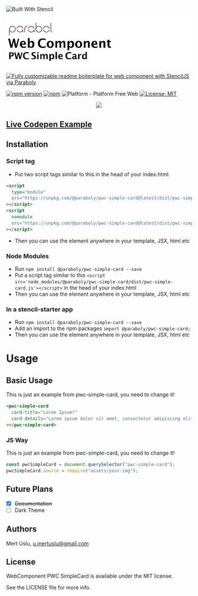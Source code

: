 ![Built With Stencil](https://img.shields.io/badge/-Built%20With%20Stencil-16161d.svg?logo=data%3Aimage%2Fsvg%2Bxml%3Bbase64%2CPD94bWwgdmVyc2lvbj0iMS4wIiBlbmNvZGluZz0idXRmLTgiPz4KPCEtLSBHZW5lcmF0b3I6IEFkb2JlIElsbHVzdHJhdG9yIDE5LjIuMSwgU1ZHIEV4cG9ydCBQbHVnLUluIC4gU1ZHIFZlcnNpb246IDYuMDAgQnVpbGQgMCkgIC0tPgo8c3ZnIHZlcnNpb249IjEuMSIgaWQ9IkxheWVyXzEiIHhtbG5zPSJodHRwOi8vd3d3LnczLm9yZy8yMDAwL3N2ZyIgeG1sbnM6eGxpbms9Imh0dHA6Ly93d3cudzMub3JnLzE5OTkveGxpbmsiIHg9IjBweCIgeT0iMHB4IgoJIHZpZXdCb3g9IjAgMCA1MTIgNTEyIiBzdHlsZT0iZW5hYmxlLWJhY2tncm91bmQ6bmV3IDAgMCA1MTIgNTEyOyIgeG1sOnNwYWNlPSJwcmVzZXJ2ZSI%2BCjxzdHlsZSB0eXBlPSJ0ZXh0L2NzcyI%2BCgkuc3Qwe2ZpbGw6I0ZGRkZGRjt9Cjwvc3R5bGU%2BCjxwYXRoIGNsYXNzPSJzdDAiIGQ9Ik00MjQuNywzNzMuOWMwLDM3LjYtNTUuMSw2OC42LTkyLjcsNjguNkgxODAuNGMtMzcuOSwwLTkyLjctMzAuNy05Mi43LTY4LjZ2LTMuNmgzMzYuOVYzNzMuOXoiLz4KPHBhdGggY2xhc3M9InN0MCIgZD0iTTQyNC43LDI5Mi4xSDE4MC40Yy0zNy42LDAtOTIuNy0zMS05Mi43LTY4LjZ2LTMuNkgzMzJjMzcuNiwwLDkyLjcsMzEsOTIuNyw2OC42VjI5Mi4xeiIvPgo8cGF0aCBjbGFzcz0ic3QwIiBkPSJNNDI0LjcsMTQxLjdIODcuN3YtMy42YzAtMzcuNiw1NC44LTY4LjYsOTIuNy02OC42SDMzMmMzNy45LDAsOTIuNywzMC43LDkyLjcsNjguNlYxNDEuN3oiLz4KPC9zdmc%2BCg%3D%3D&colorA=16161d&style=for-the-badge)

![WebComponent PWC README Boilerplate](https://raw.githubusercontent.com/paraboly/pwc-simple-card/master/assets/logo.png)

[![Fully customizable readme boilerplate for web component with StencilJS via Paraboly](https://img.shields.io/badge/-Fully%20customizable%20readme%20boilerplate%20for%20web%20component%20with%20StencilJS%20via%20Paraboly-lightgrey?style=for-the-badge)](https://github.com/Paraboly/pwc-simple-card)

[![npm version](https://img.shields.io/npm/v/@paraboly/pwc-simple-card.svg?style=for-the-badge)](https://www.npmjs.com/package/@paraboly/pwc-simple-card)
[![npm](https://img.shields.io/npm/dt/@paraboly/pwc-simple-card.svg?style=for-the-badge)](https://www.npmjs.com/package/@paraboly/pwc-simple-card)
![Platform - Platform Free Web](https://img.shields.io/badge/-Web%20%7C%20Platform%20Free-blue?style=for-the-badge)
[![License: MIT](https://img.shields.io/badge/License-MIT-green.svg?style=for-the-badge)](https://opensource.org/licenses/MIT)

<p align="center">
  <img 
        src="https://raw.githubusercontent.com/paraboly/pwc-simple-card/master/assets/Screnshots/pwc-simple-card.png" />
</p>

## [Live Codepen Example](https://codepen.io/mertuslu12/pen/WNvzOJd)

## Installation

### Script tag

- Put two script tags similar to this in the head of your index.html:

```html
<script
  type="module"
  src="https://unpkg.com/@paraboly/pwc-simple-card@latest/dist/pwc-simple-card/pwc-simple-card.esm.js"
></script>
<script
  nomodule
  src="https://unpkg.com/@paraboly/pwc-simple-card@latest/dist/pwc-simple-card/pwc-simple-card.js"
></script>
```

- Then you can use the element anywhere in your template, JSX, html etc

### Node Modules

- Run `npm install @paraboly/pwc-simple-card --save`
- Put a script tag similar to this `<script src='node_modules/@paraboly/pwc-simple-card/dist/pwc-simple-card.js'></script>` in the head of your index.html
- Then you can use the element anywhere in your template, JSX, html etc

### In a stencil-starter app

- Run `npm install @paraboly/pwc-simple-card --save`
- Add an import to the npm packages `import @paraboly/pwc-simple-card;`
- Then you can use the element anywhere in your template, JSX, html etc

# Usage

## Basic Usage

This is just an example from pwc-simple-card, you need to change it!

```html
<pwc-simple-card
  card-title="Lorem Ipsum?"
  card-details="Lorem ipsum dolor sit amet, consectetur adipiscing elit. Sed eget ultricies dui, sed varius ipsum."
></pwc-simple-card>
```

### JS Way

This is just an example from pwc-simple-card, you need to change it!

```js
const pwcSimpleCard = document.querySelector("pwc-simple-card");
pwcSimpleCard.source = require("assets/your-img");
```

## Future Plans

- [x] ~~Documentation~~
- [ ] Dark Theme

## Authors

Mert Uslu, u.mertuslu@gmail.com

## License

WebComponent PWC SimpleCard is available under the MIT license.

See the LICENSE file for more info.
